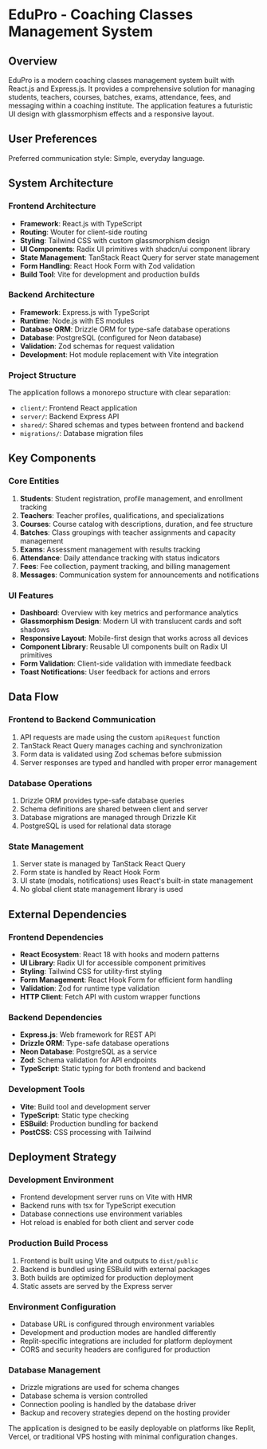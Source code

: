 # EduPro - Coaching Classes Management System

## Overview

EduPro is a modern coaching classes management system built with React.js and Express.js. It provides a comprehensive solution for managing students, teachers, courses, batches, exams, attendance, fees, and messaging within a coaching institute. The application features a futuristic UI design with glassmorphism effects and a responsive layout.

## User Preferences

Preferred communication style: Simple, everyday language.

## System Architecture

### Frontend Architecture
- **Framework**: React.js with TypeScript
- **Routing**: Wouter for client-side routing
- **Styling**: Tailwind CSS with custom glassmorphism design
- **UI Components**: Radix UI primitives with shadcn/ui component library
- **State Management**: TanStack React Query for server state management
- **Form Handling**: React Hook Form with Zod validation
- **Build Tool**: Vite for development and production builds

### Backend Architecture
- **Framework**: Express.js with TypeScript
- **Runtime**: Node.js with ES modules
- **Database ORM**: Drizzle ORM for type-safe database operations
- **Database**: PostgreSQL (configured for Neon database)
- **Validation**: Zod schemas for request validation
- **Development**: Hot module replacement with Vite integration

### Project Structure
The application follows a monorepo structure with clear separation:
- `client/`: Frontend React application
- `server/`: Backend Express API
- `shared/`: Shared schemas and types between frontend and backend
- `migrations/`: Database migration files

## Key Components

### Core Entities
1. **Students**: Student registration, profile management, and enrollment tracking
2. **Teachers**: Teacher profiles, qualifications, and specializations
3. **Courses**: Course catalog with descriptions, duration, and fee structure
4. **Batches**: Class groupings with teacher assignments and capacity management
5. **Exams**: Assessment management with results tracking
6. **Attendance**: Daily attendance tracking with status indicators
7. **Fees**: Fee collection, payment tracking, and billing management
8. **Messages**: Communication system for announcements and notifications

### UI Features
- **Dashboard**: Overview with key metrics and performance analytics
- **Glassmorphism Design**: Modern UI with translucent cards and soft shadows
- **Responsive Layout**: Mobile-first design that works across all devices
- **Component Library**: Reusable UI components built on Radix UI primitives
- **Form Validation**: Client-side validation with immediate feedback
- **Toast Notifications**: User feedback for actions and errors

## Data Flow

### Frontend to Backend Communication
1. API requests are made using the custom `apiRequest` function
2. TanStack React Query manages caching and synchronization
3. Form data is validated using Zod schemas before submission
4. Server responses are typed and handled with proper error management

### Database Operations
1. Drizzle ORM provides type-safe database queries
2. Schema definitions are shared between client and server
3. Database migrations are managed through Drizzle Kit
4. PostgreSQL is used for relational data storage

### State Management
1. Server state is managed by TanStack React Query
2. Form state is handled by React Hook Form
3. UI state (modals, notifications) uses React's built-in state management
4. No global client state management library is used

## External Dependencies

### Frontend Dependencies
- **React Ecosystem**: React 18 with hooks and modern patterns
- **UI Library**: Radix UI for accessible component primitives
- **Styling**: Tailwind CSS for utility-first styling
- **Form Management**: React Hook Form for efficient form handling
- **Validation**: Zod for runtime type validation
- **HTTP Client**: Fetch API with custom wrapper functions

### Backend Dependencies
- **Express.js**: Web framework for REST API
- **Drizzle ORM**: Type-safe database operations
- **Neon Database**: PostgreSQL as a service
- **Zod**: Schema validation for API endpoints
- **TypeScript**: Static typing for both frontend and backend

### Development Tools
- **Vite**: Build tool and development server
- **TypeScript**: Static type checking
- **ESBuild**: Production bundling for backend
- **PostCSS**: CSS processing with Tailwind

## Deployment Strategy

### Development Environment
- Frontend development server runs on Vite with HMR
- Backend runs with tsx for TypeScript execution
- Database connections use environment variables
- Hot reload is enabled for both client and server code

### Production Build Process
1. Frontend is built using Vite and outputs to `dist/public`
2. Backend is bundled using ESBuild with external packages
3. Both builds are optimized for production deployment
4. Static assets are served by the Express server

### Environment Configuration
- Database URL is configured through environment variables
- Development and production modes are handled differently
- Replit-specific integrations are included for platform deployment
- CORS and security headers are configured for production

### Database Management
- Drizzle migrations are used for schema changes
- Database schema is version controlled
- Connection pooling is handled by the database driver
- Backup and recovery strategies depend on the hosting provider

The application is designed to be easily deployable on platforms like Replit, Vercel, or traditional VPS hosting with minimal configuration changes.